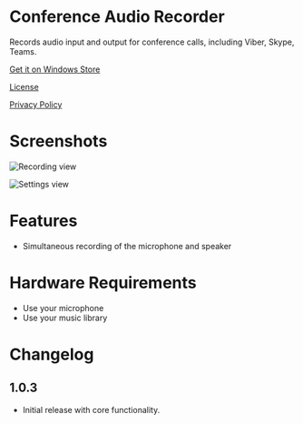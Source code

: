 # Conference Audio Recorder

Records audio input and output for conference calls, including Viber, Skype, Teams.

[Get it on Windows Store](https://www.microsoft.com/en-us/p/conference-audio-recorder/9p1gzl37n0mt)

[License](https://github.com/drweb86/conference-audio-recorder/blob/main/LICENSE)

[Privacy Policy](https://github.com/drweb86/conference-audio-recorder/blob/main/Privacy%20Policy.md)

# Screenshots

![Recording view](https://github.com/drweb86/conference-audio-recorder/blob/main/src/AudioRecorderV4%20(Package)/Images/Screenshot1.png?raw=true)

![Settings view](https://github.com/drweb86/conference-audio-recorder/blob/main/src/AudioRecorderV4%20(Package)/Images/Screenshot2.png?raw=true)

# Features

- Simultaneous recording of the microphone and speaker

# Hardware Requirements

- Use your microphone
- Use your music library

# Changelog

## 1.0.3

- Initial release with core functionality.
